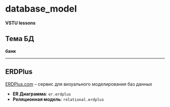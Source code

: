 # database_model

**VSTU lessons**

## Тема БД

**банк**

---

## ERDPlus

[ERDPlus.com](https://erdplus.com) – сервис для визуального моделирования баз данных

- **ER Диаграмма**: `er.erdplus`  
- **Реляционная модель**: `relational.erdplus`
